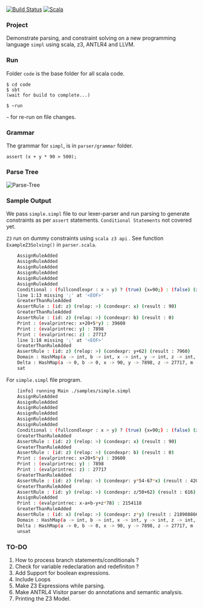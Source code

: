 
[![Build Status](https://travis-ci.com/codersguild/parser-symbolic-exec.svg?token=y7dv4AHgKobrxUyj4TGA&branch=master)](https://travis-ci.com/codersguild/parser-symbolic-exec) [![Scala](https://img.shields.io/badge/Scala-2.11.0-blue)](https://img.shields.io/badge/Scala-2.11.0-blue)

### Project

Demonstrate parsing, and constraint solving on a new programming language ```simpl``` 
using scala, z3, ANTLR4 and LLVM. 

### Run

Folder ```code``` is the base folder for all scala code. 

```
$ cd code
$ sbt
(wait for build to complete...)

$ ~run 
```

 ```~```  for re-run on file changes. 

 ### Grammar

 The grammar for ```simpl```, is in ```parser/grammar``` folder. 

 ```
 assert (x + y * 90 > 500);
 ```

### Parse Tree

![Parse-Tree](https://github.com/codersguild/parser-symbolic-exec/blob/master/code/src/main/scala/parser/grammar/grammar.png)

###  Sample Output 

We pass ```simple.simpl``` file to  our lexer-parser and run parsing to generate constraints as per
```assert``` statements. ```Conditional Statements``` not covered yet. 

```Z3```  run on dummy constraints using ```scala z3 api``` .  See function ```ExampleZ3Solving()```
in ```parser.scala```.

```bash
    AssignRuleAdded
    AssignRuleAdded
    AssignRuleAdded
    AssignRuleAdded
    AssignRuleAdded
    AssignRuleAdded
    Conditional : (fullcondlexpr : x > y) ? (true) {x=90;} : (false) (x=z-y;)
    line 1:13 missing ';' at '<EOF>'
    GreaterThanRuleAdded
    AssertRule : (id: z) (relop: >) (condexpr: x) (result : 90)
    GreaterThanRuleAdded
    AssertRule : (id: z) (relop: >) (condexpr: b) (result : 0)
    Print : (evalprintrec: x+20+5*y) : 39600
    Print : (evalprintrec: y) : 7898
    Print : (evalprintrec: z) : 27717
    line 1:18 missing ';' at '<EOF>'
    GreaterThanRuleAdded
    AssertRule : (id: z) (relop: >) (condexpr: y+62) (result : 7960)
    Domain : HashMap(a -> int, b -> int, x -> int, y -> int, z -> int, m -> bool)
    Delta : HashMap(a -> 0, b -> 0, x -> 90, y -> 7898, z -> 27717, m -> 1)
    sat
```

For ```simple.simpl``` file program. 

```bash 
    [info] running Main ./samples/simple.simpl
    AssignRuleAdded
    AssignRuleAdded
    AssignRuleAdded
    AssignRuleAdded
    AssignRuleAdded
    AssignRuleAdded
    Conditional : (fullcondlexpr : x > y) ? (true) {x=90;} : (false) (x=z-y;)
    GreaterThanRuleAdded
    AssertRule : (id: z) (relop: >) (condexpr: x) (result : 90)
    GreaterThanRuleAdded
    AssertRule : (id: z) (relop: >) (condexpr: b) (result : 0)
    Print : (evalprintrec: x+20+5*y) : 39600
    Print : (evalprintrec: y) : 7898
    Print : (evalprintrec: z) : 27717
    GreaterThanRuleAdded
    AssertRule : (id: z) (relop: >) (condexpr: y*54-67*x) (result : 420462)
    GreaterThanRuleAdded
    AssertRule : (id: y) (relop: >) (condexpr: z/50+62) (result : 616)
    AssignRuleAdded
    Print : (evalprintrec: x-a+b-y+z*78) : 2154118
    GreaterThanRuleAdded
    AssertRule : (id: x) (relop: >) (condexpr: z*y) (result : 218908866)
    Domain : HashMap(a -> int, b -> int, x -> int, y -> int, z -> int, m -> bool, n -> bool)
    Delta : HashMap(a -> 0, b -> 0, x -> 90, y -> 7898, z -> 27717, m -> 1, n -> 0)
    unsat
``` 

### TO-DO

1.  How to process branch statements/conditionals ?
2.  Check for variable redeclaration and redefiniton ?
3.  Add Support for boolean expressions.
4.  Include Loops
5.  Make Z3 Expressions while parsing. 
6.  Make ANTRL4 Visitor parser do annotations and semantic analysis.
7.  Printing the Z3 Model. 










